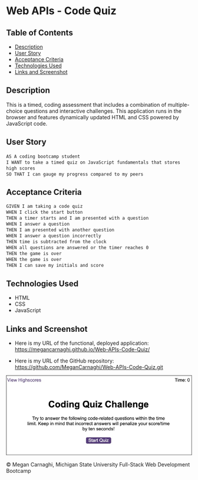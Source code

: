 # Web APIs - Code Quiz

## Table of Contents
* [Description](#description)
* [User Story](#user-story)
* [Acceptance Criteria](#acceptance-criteria)
* [Technologies Used](#technologies-used)
* [Links and Screenshot](#links-and-screenshot)

## Description
This is a timed, coding assessment that includes a combination of multiple-choice questions and interactive challenges. This application runs in the browser and features dynamically updated HTML and CSS powered by JavaScript code.

## User Story
```
AS A coding bootcamp student
I WANT to take a timed quiz on JavaScript fundamentals that stores high scores
SO THAT I can gauge my progress compared to my peers
```

## Acceptance Criteria
```
GIVEN I am taking a code quiz
WHEN I click the start button
THEN a timer starts and I am presented with a question
WHEN I answer a question
THEN I am presented with another question
WHEN I answer a question incorrectly
THEN time is subtracted from the clock
WHEN all questions are answered or the timer reaches 0
THEN the game is over
WHEN the game is over
THEN I can save my initials and score
```

## Technologies Used
* HTML
* CSS
* JavaScript

## Links and Screenshot

* Here is my URL of the functional, deployed application: https://megancarnaghi.github.io/Web-APIs-Code-Quiz/

* Here is my URL of the GitHub repository: https://github.com/MeganCarnaghi/Web-APIs-Code-Quiz.git

![Screenshot](Assets/screenshot.jpg)

© Megan Carnaghi, Michigan State University Full-Stack Web Development Bootcamp



